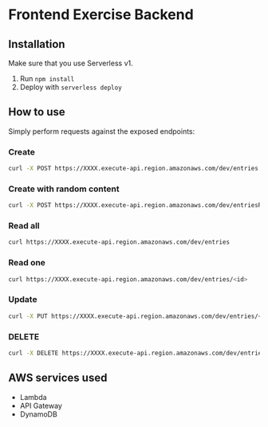# Frontend Exercise Backend

## Installation

Make sure that you use Serverless v1.

1. Run `npm install`
2. Deploy with `serverless deploy`

## How to use

Simply perform requests against the exposed endpoints:

### Create

```bash
curl -X POST https://XXXX.execute-api.region.amazonaws.com/dev/entries --data '{ "body" : "Learn Serverless" }'
```

### Create with random content

```bash
curl -X POST https://XXXX.execute-api.region.amazonaws.com/dev/entriesRandom
```



### Read all


```bash
curl https://XXXX.execute-api.region.amazonaws.com/dev/entries
```

### Read one

```bash
curl https://XXXX.execute-api.region.amazonaws.com/dev/entries/<id>
```

### Update

```bash
curl -X PUT https://XXXX.execute-api.region.amazonaws.com/dev/entries/<id> --data '{ "body" : "Understand Serverless" }'
```

### DELETE

```bash
curl -X DELETE https://XXXX.execute-api.region.amazonaws.com/dev/entries/<id>
```

## AWS services used

- Lambda
- API Gateway
- DynamoDB
